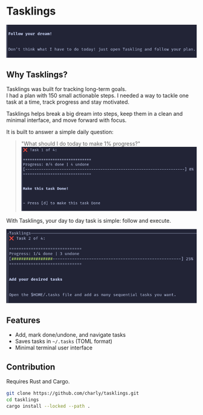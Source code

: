 # Tasklings

![tasklings onboarding image](./res/3.png)

## Why Tasklings?

Tasklings was built for tracking long-term goals.  
I had a plan with 150 small actionable steps. I needed a way to tackle one task at a time, track progress and stay motivated.  

Tasklings helps break a big dream into steps, keep them in a clean and minimal interface, and move forward with focus.

It is built to answer a simple daily question:  
> "What should I do today to make 1% progress?"  
![tasklings onboarding image 2](./res/1.png)


With Tasklings, your day to day task is simple: follow and execute.

![tasklings onboarding image 3](./res/2.png)

## Features
- Add, mark done/undone, and navigate tasks
- Saves tasks in `~/.tasks` (TOML format)  
- Minimal terminal user interface  

## Contribution
Requires Rust and Cargo.

```bash
git clone https://github.com/charly/tasklings.git
cd tasklings
cargo install --locked --path .

